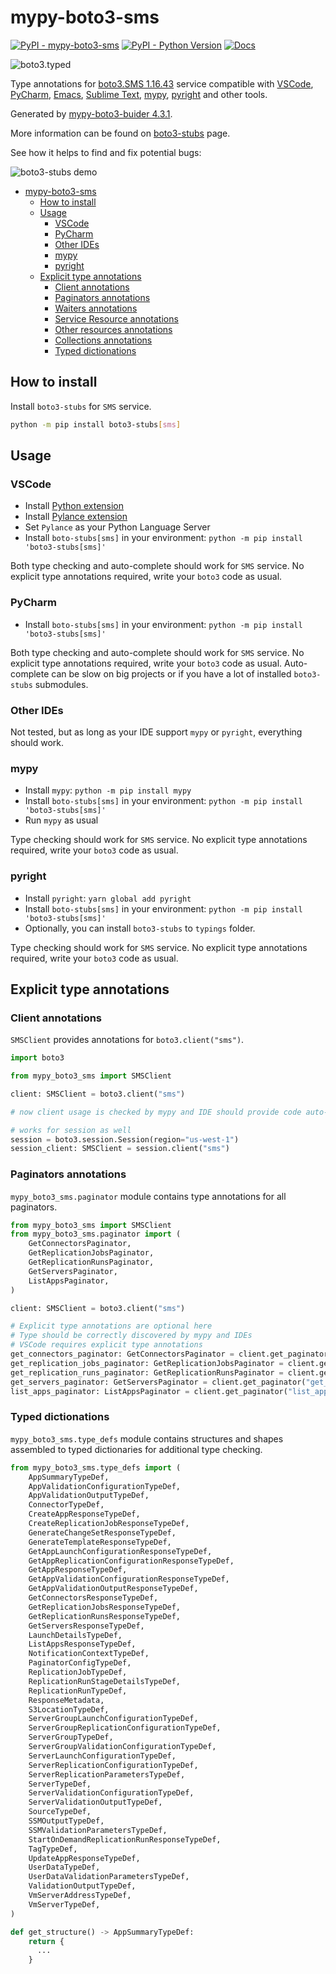 # mypy-boto3-sms

[![PyPI - mypy-boto3-sms](https://img.shields.io/pypi/v/mypy-boto3-sms.svg?color=blue)](https://pypi.org/project/mypy-boto3-sms)
[![PyPI - Python Version](https://img.shields.io/pypi/pyversions/mypy-boto3-sms.svg?color=blue)](https://pypi.org/project/mypy-boto3-sms)
[![Docs](https://img.shields.io/readthedocs/mypy-boto3-builder.svg?color=blue)](https://mypy-boto3-builder.readthedocs.io/)

![boto3.typed](https://github.com/vemel/mypy_boto3_builder/raw/master/logo.png)

Type annotations for
[boto3.SMS 1.16.43](https://boto3.amazonaws.com/v1/documentation/api/1.16.43/reference/services/sms.html#SMS) service
compatible with
[VSCode](https://code.visualstudio.com/),
[PyCharm](https://www.jetbrains.com/pycharm/),
[Emacs](https://www.gnu.org/software/emacs/),
[Sublime Text](https://www.sublimetext.com/),
[mypy](https://github.com/python/mypy),
[pyright](https://github.com/microsoft/pyright)
and other tools.

Generated by [mypy-boto3-buider 4.3.1](https://github.com/vemel/mypy_boto3_builder).

More information can be found on [boto3-stubs](https://pypi.org/project/boto3-stubs/) page.

See how it helps to find and fix potential bugs:

![boto3-stubs demo](https://github.com/vemel/mypy_boto3_builder/raw/master/demo.gif)

- [mypy-boto3-sms](#mypy-boto3-sms)
  - [How to install](#how-to-install)
  - [Usage](#usage)
    - [VSCode](#vscode)
    - [PyCharm](#pycharm)
    - [Other IDEs](#other-ides)
    - [mypy](#mypy)
    - [pyright](#pyright)
  - [Explicit type annotations](#explicit-type-annotations)
    - [Client annotations](#client-annotations)
    - [Paginators annotations](#paginators-annotations)
    - [Waiters annotations](#waiters-annotations)
    - [Service Resource annotations](#service-resource-annotations)
    - [Other resources annotations](#other-resources-annotations)
    - [Collections annotations](#collections-annotations)
    - [Typed dictionations](#typed-dictionations)

## How to install

Install `boto3-stubs` for `SMS` service.

```bash
python -m pip install boto3-stubs[sms]
```

## Usage

### VSCode

- Install [Python extension](https://marketplace.visualstudio.com/items?itemName=ms-python.python)
- Install [Pylance extension](https://marketplace.visualstudio.com/items?itemName=ms-python.vscode-pylance)
- Set `Pylance` as your Python Language Server
- Install `boto-stubs[sms]` in your environment: `python -m pip install 'boto3-stubs[sms]'`

Both type checking and auto-complete should work for `SMS` service.
No explicit type annotations required, write your `boto3` code as usual.

### PyCharm

- Install `boto-stubs[sms]` in your environment: `python -m pip install 'boto3-stubs[sms]'`

Both type checking and auto-complete should work for `SMS` service.
No explicit type annotations required, write your `boto3` code as usual.
Auto-complete can be slow on big projects or if you have a lot of installed `boto3-stubs` submodules.

### Other IDEs

Not tested, but as long as your IDE support `mypy` or `pyright`, everything should work.

### mypy

- Install `mypy`: `python -m pip install mypy`
- Install `boto-stubs[sms]` in your environment: `python -m pip install 'boto3-stubs[sms]'`
- Run `mypy` as usual

Type checking should work for `SMS` service.
No explicit type annotations required, write your `boto3` code as usual.

### pyright

- Install `pyright`: `yarn global add pyright`
- Install `boto-stubs[sms]` in your environment: `python -m pip install 'boto3-stubs[sms]'`
- Optionally, you can install `boto3-stubs` to `typings` folder.

Type checking should work for `SMS` service.
No explicit type annotations required, write your `boto3` code as usual.

## Explicit type annotations

### Client annotations

`SMSClient` provides annotations for `boto3.client("sms")`.

```python
import boto3

from mypy_boto3_sms import SMSClient

client: SMSClient = boto3.client("sms")

# now client usage is checked by mypy and IDE should provide code auto-complete

# works for session as well
session = boto3.session.Session(region="us-west-1")
session_client: SMSClient = session.client("sms")
```

### Paginators annotations

`mypy_boto3_sms.paginator` module contains type annotations for all paginators.

```python
from mypy_boto3_sms import SMSClient
from mypy_boto3_sms.paginator import (
    GetConnectorsPaginator,
    GetReplicationJobsPaginator,
    GetReplicationRunsPaginator,
    GetServersPaginator,
    ListAppsPaginator,
)

client: SMSClient = boto3.client("sms")

# Explicit type annotations are optional here
# Type should be correctly discovered by mypy and IDEs
# VSCode requires explicit type annotations
get_connectors_paginator: GetConnectorsPaginator = client.get_paginator("get_connectors")
get_replication_jobs_paginator: GetReplicationJobsPaginator = client.get_paginator("get_replication_jobs")
get_replication_runs_paginator: GetReplicationRunsPaginator = client.get_paginator("get_replication_runs")
get_servers_paginator: GetServersPaginator = client.get_paginator("get_servers")
list_apps_paginator: ListAppsPaginator = client.get_paginator("list_apps")
```







### Typed dictionations

`mypy_boto3_sms.type_defs` module contains structures and shapes assembled
to typed dictionaries for additional type checking.

```python
from mypy_boto3_sms.type_defs import (
    AppSummaryTypeDef,
    AppValidationConfigurationTypeDef,
    AppValidationOutputTypeDef,
    ConnectorTypeDef,
    CreateAppResponseTypeDef,
    CreateReplicationJobResponseTypeDef,
    GenerateChangeSetResponseTypeDef,
    GenerateTemplateResponseTypeDef,
    GetAppLaunchConfigurationResponseTypeDef,
    GetAppReplicationConfigurationResponseTypeDef,
    GetAppResponseTypeDef,
    GetAppValidationConfigurationResponseTypeDef,
    GetAppValidationOutputResponseTypeDef,
    GetConnectorsResponseTypeDef,
    GetReplicationJobsResponseTypeDef,
    GetReplicationRunsResponseTypeDef,
    GetServersResponseTypeDef,
    LaunchDetailsTypeDef,
    ListAppsResponseTypeDef,
    NotificationContextTypeDef,
    PaginatorConfigTypeDef,
    ReplicationJobTypeDef,
    ReplicationRunStageDetailsTypeDef,
    ReplicationRunTypeDef,
    ResponseMetadata,
    S3LocationTypeDef,
    ServerGroupLaunchConfigurationTypeDef,
    ServerGroupReplicationConfigurationTypeDef,
    ServerGroupTypeDef,
    ServerGroupValidationConfigurationTypeDef,
    ServerLaunchConfigurationTypeDef,
    ServerReplicationConfigurationTypeDef,
    ServerReplicationParametersTypeDef,
    ServerTypeDef,
    ServerValidationConfigurationTypeDef,
    ServerValidationOutputTypeDef,
    SourceTypeDef,
    SSMOutputTypeDef,
    SSMValidationParametersTypeDef,
    StartOnDemandReplicationRunResponseTypeDef,
    TagTypeDef,
    UpdateAppResponseTypeDef,
    UserDataTypeDef,
    UserDataValidationParametersTypeDef,
    ValidationOutputTypeDef,
    VmServerAddressTypeDef,
    VmServerTypeDef,
)

def get_structure() -> AppSummaryTypeDef:
    return {
      ...
    }
```
